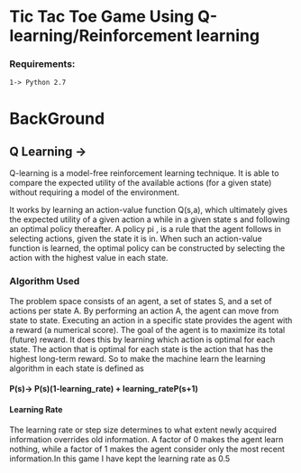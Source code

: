 # Tic Tac Toe Game Using Q-learning/Reinforcement learning

### Requirements:</br>
    1-> Python 2.7

# BackGround

## Q Learning ->
Q-learning is a model-free reinforcement learning technique. It is able to compare the expected utility of the available actions (for a given state) without requiring a model of the environment.

It works by learning an action-value function  Q(s,a), which ultimately gives the expected utility of a given action  a while in a given state s and following an optimal policy thereafter. A policy pi , is a rule that the agent follows in selecting actions, given the state it is in. When such an action-value function is learned, the optimal policy can be constructed by selecting the action with the highest value in each state.

### Algorithm Used </br>
The problem space consists of an agent, a set of states S, and a set of actions per state A. By performing an action  A, the agent can move from state to state. Executing an action in a specific state provides the agent with a reward (a numerical score). The goal of the agent is to maximize its total (future) reward. It does this by learning which action is optimal for each state. The action that is optimal for each state is the action that has the highest long-term reward.
So to make the machine learn the learning algorithm in each state is defined as 

#### P(s)-> P(s)**(1-learning_rate) + learning_rate**P(s+1)
  
#### Learning Rate </br>
The learning rate or step size determines to what extent newly acquired information overrides old information. A factor of 0 makes the agent learn nothing, while a factor of 1 makes the agent consider only the most recent information.In this game I have kept the learning rate as 0.5
